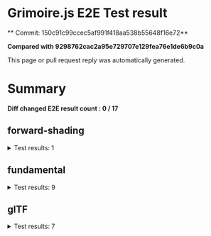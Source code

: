 # Grimoire.js E2E Test result

** Commit: 150c91c99ccec5af991f418aa538b55648f16e72**

**Compared with 9298762cac2a95e729707e129fea76e1de6b9c0a**

This page or pull request reply was automatically generated.

# Summary

**Diff changed E2E result count : 0 / 17**



## forward-shading

<details>
    <summary>Test results: 1</summary>

### 0:forward-shading/pbr-rougness-metallic\[NOT TESTED BEFORE\]

* load: 10903
* waitFor: 




<img src="https://226-108731811-gh.circle-artifacts.com/0/tmp/circle-artifacts.ZRYKkCP/current/forward-shadingpbr-rougness-metallic.png"/>




<a href="http://jsrun.it/kyasbal/gCfn3#grimoirejs&#x3D;staging-150c91c99ccec5af991f418aa538b55648f16e72">OPEN</a>



<details>
    <summary>Logs</summary>

```
log:%cGrimoire.js v0.0.0-development
plugins:

  1 : grimoirejs-math@1.15.1
  2 : grimoirejs-fundamental@0.34.1
  3 : grimoirejs-forward-shading@1.10.2

To suppress this message,please inject a line &quot;gr.debug &#x3D; false;&quot; on the initializing timing. color:#44F;font-weight:bold;
```

</details>

<details>
    <summary>Meta</summary>


|Key|Value|
|:-:|:-:|
|config|[object Object]|
|loadTime|10903|
|logs|[object Object]|
|diffTestResult|true|
|url|http://jsrun.it/kyasbal/gCfn3#grimoirejs&#x3D;staging-150c91c99ccec5af991f418aa538b55648f16e72|


</details>

<details>
    <summary>Config</summary>


|Key|Value|
|:-:|:-:|
|url|http://jsrun.it/kyasbal/gCfn3|
|timeout|100000|
|waitFor||
|width|640|
|height|480|
|threshold|3%|
|shift|2|
|group|forward-shading|
|name|pbr-rougness-metallic|


</details>


---

 

</details>


## fundamental

<details>
    <summary>Test results: 9</summary>

### 0:fundamental/texture-direction\[NOT TESTED BEFORE\]

* load: 3751
* waitFor: 




<img src="https://226-108731811-gh.circle-artifacts.com/1/tmp/circle-artifacts.ma1hiFG/current/fundamentaltexture-direction.png"/>




<a href="https://codepen.io/kyasbal-1994/debug/gXMBJV#grimoirejs&#x3D;staging-150c91c99ccec5af991f418aa538b55648f16e72">OPEN</a>



<details>
    <summary>Logs</summary>

```
log:%cGrimoire.js v0.0.0-development
plugins:

  1 : grimoirejs-math@1.15.1
  2 : grimoirejs-fundamental@0.34.1

To suppress this message,please inject a line &quot;gr.debug &#x3D; false;&quot; on the initializing timing. color:#44F;font-weight:bold;
```

</details>

<details>
    <summary>Meta</summary>


|Key|Value|
|:-:|:-:|
|config|[object Object]|
|loadTime|3751|
|logs|[object Object]|
|diffTestResult|true|
|url|https://codepen.io/kyasbal-1994/debug/gXMBJV#grimoirejs&#x3D;staging-150c91c99ccec5af991f418aa538b55648f16e72|


</details>

<details>
    <summary>Config</summary>


|Key|Value|
|:-:|:-:|
|url|https://codepen.io/kyasbal-1994/debug/gXMBJV|
|timeout|100000|
|waitFor||
|width|640|
|height|480|
|threshold|3%|
|shift|2|
|group|fundamental|
|name|texture-direction|


</details>


---


### 1:fundamental/uv\[NOT TESTED BEFORE\]

* load: 2745
* waitFor: 




<img src="https://226-108731811-gh.circle-artifacts.com/2/tmp/circle-artifacts.qAVIdIo/current/fundamentaluv.png"/>




<a href="https://codepen.io/kyasbal-1994/debug/vWXLLK#grimoirejs&#x3D;staging-150c91c99ccec5af991f418aa538b55648f16e72">OPEN</a>



<details>
    <summary>Logs</summary>

```
log:%cGrimoire.js v0.0.0-development
plugins:

  1 : grimoirejs-math@1.15.1
  2 : grimoirejs-fundamental@0.34.1

To suppress this message,please inject a line &quot;gr.debug &#x3D; false;&quot; on the initializing timing. color:#44F;font-weight:bold;
```

</details>

<details>
    <summary>Meta</summary>


|Key|Value|
|:-:|:-:|
|config|[object Object]|
|loadTime|2745|
|logs|[object Object]|
|diffTestResult|true|
|url|https://codepen.io/kyasbal-1994/debug/vWXLLK#grimoirejs&#x3D;staging-150c91c99ccec5af991f418aa538b55648f16e72|


</details>

<details>
    <summary>Config</summary>


|Key|Value|
|:-:|:-:|
|url|https://codepen.io/kyasbal-1994/debug/vWXLLK|
|timeout|100000|
|waitFor||
|width|640|
|height|480|
|threshold|3%|
|shift|2|
|group|fundamental|
|name|uv|


</details>


---


### 2:fundamental/normal\[NOT TESTED BEFORE\]

* load: 2783
* waitFor: 




<img src="https://226-108731811-gh.circle-artifacts.com/3/tmp/circle-artifacts.kQqaHQx/current/fundamentalnormal.png"/>




<a href="https://codepen.io/kyasbal-1994/debug/RjGroo#grimoirejs&#x3D;staging-150c91c99ccec5af991f418aa538b55648f16e72">OPEN</a>



<details>
    <summary>Logs</summary>

```
log:%cGrimoire.js v0.0.0-development
plugins:

  1 : grimoirejs-math@1.15.1
  2 : grimoirejs-fundamental@0.34.1

To suppress this message,please inject a line &quot;gr.debug &#x3D; false;&quot; on the initializing timing. color:#44F;font-weight:bold;
```

</details>

<details>
    <summary>Meta</summary>


|Key|Value|
|:-:|:-:|
|config|[object Object]|
|loadTime|2783|
|logs|[object Object]|
|diffTestResult|true|
|url|https://codepen.io/kyasbal-1994/debug/RjGroo#grimoirejs&#x3D;staging-150c91c99ccec5af991f418aa538b55648f16e72|


</details>

<details>
    <summary>Config</summary>


|Key|Value|
|:-:|:-:|
|url|https://codepen.io/kyasbal-1994/debug/RjGroo|
|timeout|100000|
|waitFor||
|width|640|
|height|480|
|threshold|3%|
|shift|2|
|group|fundamental|
|name|normal|


</details>


---


### 3:fundamental/wireframe\[NOT TESTED BEFORE\]

* load: 1329
* waitFor: 




<img src="https://226-108731811-gh.circle-artifacts.com/0/tmp/circle-artifacts.ZRYKkCP/current/fundamentalwireframe.png"/>




<a href="https://codepen.io/kyasbal-1994/debug/MOmjyJ#grimoirejs&#x3D;staging-150c91c99ccec5af991f418aa538b55648f16e72">OPEN</a>



<details>
    <summary>Logs</summary>

```
log:%cGrimoire.js v0.0.0-development
plugins:

  1 : grimoirejs-math@1.15.1
  2 : grimoirejs-fundamental@0.34.1

To suppress this message,please inject a line &quot;gr.debug &#x3D; false;&quot; on the initializing timing. color:#44F;font-weight:bold;
```

</details>

<details>
    <summary>Meta</summary>


|Key|Value|
|:-:|:-:|
|config|[object Object]|
|loadTime|1329|
|logs|[object Object]|
|diffTestResult|true|
|url|https://codepen.io/kyasbal-1994/debug/MOmjyJ#grimoirejs&#x3D;staging-150c91c99ccec5af991f418aa538b55648f16e72|


</details>

<details>
    <summary>Config</summary>


|Key|Value|
|:-:|:-:|
|url|https://codepen.io/kyasbal-1994/debug/MOmjyJ|
|timeout|100000|
|waitFor||
|width|640|
|height|480|
|threshold|3%|
|shift|2|
|group|fundamental|
|name|wireframe|


</details>


---


### 4:fundamental/canvasFollowRelative\[NOT TESTED BEFORE\]

* load: 1070
* waitFor: 




<img src="https://226-108731811-gh.circle-artifacts.com/1/tmp/circle-artifacts.ma1hiFG/current/fundamentalcanvasFollowRelative.png"/>




<a href="https://codepen.io/kyasbal-1994/debug/bf323f6b9725ceb75f0865d6dddd68b9#grimoirejs&#x3D;staging-150c91c99ccec5af991f418aa538b55648f16e72">OPEN</a>



<details>
    <summary>Logs</summary>

```
log:%cGrimoire.js v0.0.0-development
plugins:

  1 : grimoirejs-math@1.15.1
  2 : grimoirejs-fundamental@0.34.1

To suppress this message,please inject a line &quot;gr.debug &#x3D; false;&quot; on the initializing timing. color:#44F;font-weight:bold;
```

</details>

<details>
    <summary>Meta</summary>


|Key|Value|
|:-:|:-:|
|config|[object Object]|
|loadTime|1070|
|logs|[object Object]|
|diffTestResult|true|
|url|https://codepen.io/kyasbal-1994/debug/bf323f6b9725ceb75f0865d6dddd68b9#grimoirejs&#x3D;staging-150c91c99ccec5af991f418aa538b55648f16e72|


</details>

<details>
    <summary>Config</summary>


|Key|Value|
|:-:|:-:|
|url|https://codepen.io/kyasbal-1994/debug/bf323f6b9725ceb75f0865d6dddd68b9|
|timeout|100000|
|waitFor||
|width|640|
|height|480|
|threshold|3%|
|shift|2|
|group|fundamental|
|name|canvasFollowRelative|


</details>


---


### 5:fundamental/canvasConsiderBorder\[NOT TESTED BEFORE\]

* load: 780
* waitFor: 




<img src="https://226-108731811-gh.circle-artifacts.com/2/tmp/circle-artifacts.qAVIdIo/current/fundamentalcanvasConsiderBorder.png"/>




<a href="https://codepen.io/kyasbal-1994/debug/d448653295e3678bdbbc626bf9192f79#grimoirejs&#x3D;staging-150c91c99ccec5af991f418aa538b55648f16e72">OPEN</a>



<details>
    <summary>Logs</summary>

```
log:%cGrimoire.js v0.0.0-development
plugins:

  1 : grimoirejs-math@1.15.1
  2 : grimoirejs-fundamental@0.34.1

To suppress this message,please inject a line &quot;gr.debug &#x3D; false;&quot; on the initializing timing. color:#44F;font-weight:bold;
```

</details>

<details>
    <summary>Meta</summary>


|Key|Value|
|:-:|:-:|
|config|[object Object]|
|loadTime|780|
|logs|[object Object]|
|diffTestResult|true|
|url|https://codepen.io/kyasbal-1994/debug/d448653295e3678bdbbc626bf9192f79#grimoirejs&#x3D;staging-150c91c99ccec5af991f418aa538b55648f16e72|


</details>

<details>
    <summary>Config</summary>


|Key|Value|
|:-:|:-:|
|url|https://codepen.io/kyasbal-1994/debug/d448653295e3678bdbbc626bf9192f79|
|timeout|100000|
|waitFor||
|width|640|
|height|480|
|threshold|3%|
|shift|2|
|group|fundamental|
|name|canvasConsiderBorder|


</details>


---


### 6:fundamental/dynamicParentSizeChange\[NOT TESTED BEFORE\]

* load: 985
* waitFor: 




<img src="https://226-108731811-gh.circle-artifacts.com/3/tmp/circle-artifacts.kQqaHQx/current/fundamentaldynamicParentSizeChange.png"/>




<a href="https://codepen.io/kyasbal-1994/debug/074bef092e7a50ed3e33fe7c75c923e6#grimoirejs&#x3D;staging-150c91c99ccec5af991f418aa538b55648f16e72">OPEN</a>



<details>
    <summary>Logs</summary>

```
log:%cGrimoire.js v0.0.0-development
plugins:

  1 : grimoirejs-math@1.15.1
  2 : grimoirejs-fundamental@0.34.1

To suppress this message,please inject a line &quot;gr.debug &#x3D; false;&quot; on the initializing timing. color:#44F;font-weight:bold;
```

</details>

<details>
    <summary>Meta</summary>


|Key|Value|
|:-:|:-:|
|config|[object Object]|
|loadTime|985|
|logs|[object Object]|
|diffTestResult|true|
|url|https://codepen.io/kyasbal-1994/debug/074bef092e7a50ed3e33fe7c75c923e6#grimoirejs&#x3D;staging-150c91c99ccec5af991f418aa538b55648f16e72|


</details>

<details>
    <summary>Config</summary>


|Key|Value|
|:-:|:-:|
|url|https://codepen.io/kyasbal-1994/debug/074bef092e7a50ed3e33fe7c75c923e6|
|timeout|100000|
|waitFor||
|width|640|
|height|480|
|threshold|3%|
|shift|2|
|group|fundamental|
|name|dynamicParentSizeChange|


</details>


---


### 7:fundamental/drawerContext\[NOT TESTED BEFORE\]

* load: 1981
* waitFor: 




<img src="https://226-108731811-gh.circle-artifacts.com/0/tmp/circle-artifacts.ZRYKkCP/current/fundamentaldrawerContext.png"/>




<a href="https://codepen.io/kyasbal-1994/debug/b26f4b576f96d077eb0aab1d6b88668f#grimoirejs&#x3D;staging-150c91c99ccec5af991f418aa538b55648f16e72">OPEN</a>



<details>
    <summary>Logs</summary>

```
log:%cGrimoire.js v0.0.0-development
plugins:

  1 : grimoirejs-math@1.15.1
  2 : grimoirejs-fundamental@0.34.1

To suppress this message,please inject a line &quot;gr.debug &#x3D; false;&quot; on the initializing timing. color:#44F;font-weight:bold;
```

</details>

<details>
    <summary>Meta</summary>


|Key|Value|
|:-:|:-:|
|config|[object Object]|
|loadTime|1981|
|logs|[object Object]|
|diffTestResult|true|
|url|https://codepen.io/kyasbal-1994/debug/b26f4b576f96d077eb0aab1d6b88668f#grimoirejs&#x3D;staging-150c91c99ccec5af991f418aa538b55648f16e72|


</details>

<details>
    <summary>Config</summary>


|Key|Value|
|:-:|:-:|
|url|https://codepen.io/kyasbal-1994/debug/b26f4b576f96d077eb0aab1d6b88668f|
|timeout|100000|
|waitFor||
|width|640|
|height|480|
|threshold|3%|
|shift|2|
|group|fundamental|
|name|drawerContext|


</details>


---


### 8:fundamental/drawerContext2\[NOT TESTED BEFORE\]

* load: 1711
* waitFor: 




<img src="https://226-108731811-gh.circle-artifacts.com/1/tmp/circle-artifacts.ma1hiFG/current/fundamentaldrawerContext2.png"/>




<a href="https://s.codepen.io/kyasbal-1994/debug/c0e1065f3c412d326859c69fc4befb52#grimoirejs&#x3D;staging-150c91c99ccec5af991f418aa538b55648f16e72">OPEN</a>



<details>
    <summary>Logs</summary>

```
log:%cGrimoire.js v0.0.0-development
plugins:

  1 : grimoirejs-math@1.15.1
  2 : grimoirejs-fundamental@0.34.1

To suppress this message,please inject a line &quot;gr.debug &#x3D; false;&quot; on the initializing timing. color:#44F;font-weight:bold;
```

</details>

<details>
    <summary>Meta</summary>


|Key|Value|
|:-:|:-:|
|config|[object Object]|
|loadTime|1711|
|logs|[object Object]|
|diffTestResult|true|
|url|https://s.codepen.io/kyasbal-1994/debug/c0e1065f3c412d326859c69fc4befb52#grimoirejs&#x3D;staging-150c91c99ccec5af991f418aa538b55648f16e72|


</details>

<details>
    <summary>Config</summary>


|Key|Value|
|:-:|:-:|
|url|https://s.codepen.io/kyasbal-1994/debug/c0e1065f3c412d326859c69fc4befb52|
|timeout|100000|
|waitFor||
|width|640|
|height|480|
|threshold|3%|
|shift|2|
|group|fundamental|
|name|drawerContext2|


</details>


---

 

</details>


## glTF

<details>
    <summary>Test results: 7</summary>

### 0:glTF/gltf-triangle\[NOT TESTED BEFORE\]

* load: 922
* waitFor: 




<img src="https://226-108731811-gh.circle-artifacts.com/2/tmp/circle-artifacts.qAVIdIo/current/glTFgltf-triangle.png"/>




<a href="https://codepen.io/kyasbal-1994/debug/e8ca361b9c48e123380f391d31210de5#grimoirejs&#x3D;staging-150c91c99ccec5af991f418aa538b55648f16e72">OPEN</a>



<details>
    <summary>Logs</summary>

```
log:%cGrimoire.js v0.0.0-development
plugins:

  1 : grimoirejs-math@1.15.1
  2 : grimoirejs-fundamental@0.34.1
  3 : grimoirejs-animation@1.4.1
  4 : grimoirejs-forward-shading@1.10.2
  5 : grimoirejs-gltf@2.3.21

To suppress this message,please inject a line &quot;gr.debug &#x3D; false;&quot; on the initializing timing. color:#44F;font-weight:bold;
```

</details>

<details>
    <summary>Meta</summary>


|Key|Value|
|:-:|:-:|
|config|[object Object]|
|loadTime|922|
|logs|[object Object]|
|diffTestResult|true|
|url|https://codepen.io/kyasbal-1994/debug/e8ca361b9c48e123380f391d31210de5#grimoirejs&#x3D;staging-150c91c99ccec5af991f418aa538b55648f16e72|


</details>

<details>
    <summary>Config</summary>


|Key|Value|
|:-:|:-:|
|url|https://codepen.io/kyasbal-1994/debug/e8ca361b9c48e123380f391d31210de5|
|timeout|100000|
|waitFor||
|width|640|
|height|480|
|threshold|3%|
|shift|2|
|group|glTF|
|name|gltf-triangle|


</details>


---


### 1:glTF/gltf-triangle-without-indices\[NOT TESTED BEFORE\]

* load: 812
* waitFor: 




<img src="https://226-108731811-gh.circle-artifacts.com/3/tmp/circle-artifacts.kQqaHQx/current/glTFgltf-triangle-without-indices.png"/>




<a href="https://codepen.io/kyasbal-1994/debug/b5b1bc440f20c52166aeefd01cbb677e#grimoirejs&#x3D;staging-150c91c99ccec5af991f418aa538b55648f16e72">OPEN</a>



<details>
    <summary>Logs</summary>

```
log:%cGrimoire.js v0.0.0-development
plugins:

  1 : grimoirejs-math@1.15.1
  2 : grimoirejs-fundamental@0.34.1
  3 : grimoirejs-animation@1.4.1
  4 : grimoirejs-forward-shading@1.10.2
  5 : grimoirejs-gltf@2.3.21

To suppress this message,please inject a line &quot;gr.debug &#x3D; false;&quot; on the initializing timing. color:#44F;font-weight:bold;
```

</details>

<details>
    <summary>Meta</summary>


|Key|Value|
|:-:|:-:|
|config|[object Object]|
|loadTime|812|
|logs|[object Object]|
|diffTestResult|true|
|url|https://codepen.io/kyasbal-1994/debug/b5b1bc440f20c52166aeefd01cbb677e#grimoirejs&#x3D;staging-150c91c99ccec5af991f418aa538b55648f16e72|


</details>

<details>
    <summary>Config</summary>


|Key|Value|
|:-:|:-:|
|url|https://codepen.io/kyasbal-1994/debug/b5b1bc440f20c52166aeefd01cbb677e|
|timeout|100000|
|waitFor||
|width|640|
|height|480|
|threshold|3%|
|shift|2|
|group|glTF|
|name|gltf-triangle-without-indices|


</details>


---


### 2:glTF/gltf-simple-meshes\[NOT TESTED BEFORE\]

* load: 692
* waitFor: 




<img src="https://226-108731811-gh.circle-artifacts.com/0/tmp/circle-artifacts.ZRYKkCP/current/glTFgltf-simple-meshes.png"/>




<a href="https://codepen.io/kyasbal-1994/debug/6e959821e1870e44d75bb9eb5b76ad14#grimoirejs&#x3D;staging-150c91c99ccec5af991f418aa538b55648f16e72">OPEN</a>



<details>
    <summary>Logs</summary>

```
log:%cGrimoire.js v0.0.0-development
plugins:

  1 : grimoirejs-math@1.15.1
  2 : grimoirejs-fundamental@0.34.1
  3 : grimoirejs-animation@1.4.1
  4 : grimoirejs-forward-shading@1.10.2
  5 : grimoirejs-gltf@2.3.21

To suppress this message,please inject a line &quot;gr.debug &#x3D; false;&quot; on the initializing timing. color:#44F;font-weight:bold;
```

</details>

<details>
    <summary>Meta</summary>


|Key|Value|
|:-:|:-:|
|config|[object Object]|
|loadTime|692|
|logs|[object Object]|
|diffTestResult|true|
|url|https://codepen.io/kyasbal-1994/debug/6e959821e1870e44d75bb9eb5b76ad14#grimoirejs&#x3D;staging-150c91c99ccec5af991f418aa538b55648f16e72|


</details>

<details>
    <summary>Config</summary>


|Key|Value|
|:-:|:-:|
|url|https://codepen.io/kyasbal-1994/debug/6e959821e1870e44d75bb9eb5b76ad14|
|timeout|100000|
|waitFor||
|width|640|
|height|480|
|threshold|3%|
|shift|2|
|group|glTF|
|name|gltf-simple-meshes|


</details>


---


### 3:glTF/gltf-suzane\[NOT TESTED BEFORE\]

* load: 518
* waitFor: 




<img src="https://226-108731811-gh.circle-artifacts.com/1/tmp/circle-artifacts.ma1hiFG/current/glTFgltf-suzane.png"/>




<a href="https://s.codepen.io/kyasbal-1994/debug/fac20bbbeb4713f2a2169b09f615b741#grimoirejs&#x3D;staging-150c91c99ccec5af991f418aa538b55648f16e72">OPEN</a>



<details>
    <summary>Logs</summary>

```
log:%cGrimoire.js v0.0.0-development
plugins:

  1 : grimoirejs-math@1.15.1
  2 : grimoirejs-fundamental@0.34.1
  3 : grimoirejs-animation@1.4.1
  4 : grimoirejs-forward-shading@1.10.2
  5 : grimoirejs-gltf@2.3.21

To suppress this message,please inject a line &quot;gr.debug &#x3D; false;&quot; on the initializing timing. color:#44F;font-weight:bold;
```

</details>

<details>
    <summary>Meta</summary>


|Key|Value|
|:-:|:-:|
|config|[object Object]|
|loadTime|518|
|logs|[object Object]|
|diffTestResult|true|
|url|https://s.codepen.io/kyasbal-1994/debug/fac20bbbeb4713f2a2169b09f615b741#grimoirejs&#x3D;staging-150c91c99ccec5af991f418aa538b55648f16e72|


</details>

<details>
    <summary>Config</summary>


|Key|Value|
|:-:|:-:|
|url|https://s.codepen.io/kyasbal-1994/debug/fac20bbbeb4713f2a2169b09f615b741|
|timeout|100000|
|waitFor||
|width|640|
|height|480|
|threshold|3%|
|shift|2|
|group|glTF|
|name|gltf-suzane|


</details>


---


### 4:glTF/gltf-duck\[NOT TESTED BEFORE\]

* load: 767
* waitFor: 




<img src="https://226-108731811-gh.circle-artifacts.com/2/tmp/circle-artifacts.qAVIdIo/current/glTFgltf-duck.png"/>




<a href="https://s.codepen.io/kyasbal-1994/debug/a600e4dd689e739ba59ff8e01b69e92e#grimoirejs&#x3D;staging-150c91c99ccec5af991f418aa538b55648f16e72">OPEN</a>



<details>
    <summary>Logs</summary>

```
log:%cGrimoire.js v0.0.0-development
plugins:

  1 : grimoirejs-math@1.15.1
  2 : grimoirejs-fundamental@0.34.1
  3 : grimoirejs-animation@1.4.1
  4 : grimoirejs-forward-shading@1.10.2
  5 : grimoirejs-gltf@2.3.21

To suppress this message,please inject a line &quot;gr.debug &#x3D; false;&quot; on the initializing timing. color:#44F;font-weight:bold;
```

</details>

<details>
    <summary>Meta</summary>


|Key|Value|
|:-:|:-:|
|config|[object Object]|
|loadTime|767|
|logs|[object Object]|
|diffTestResult|true|
|url|https://s.codepen.io/kyasbal-1994/debug/a600e4dd689e739ba59ff8e01b69e92e#grimoirejs&#x3D;staging-150c91c99ccec5af991f418aa538b55648f16e72|


</details>

<details>
    <summary>Config</summary>


|Key|Value|
|:-:|:-:|
|url|https://s.codepen.io/kyasbal-1994/debug/a600e4dd689e739ba59ff8e01b69e92e|
|timeout|100000|
|waitFor||
|width|640|
|height|480|
|threshold|3%|
|shift|2|
|group|glTF|
|name|gltf-duck|


</details>


---


### 5:glTF/gltf-embedded-simple-meshes\[NOT TESTED BEFORE\]

* load: 625
* waitFor: 




<img src="https://226-108731811-gh.circle-artifacts.com/3/tmp/circle-artifacts.kQqaHQx/current/glTFgltf-embedded-simple-meshes.png"/>




<a href="https://codepen.io/kyasbal-1994/debug/afa9b0bc42997cb884682dfaafd3529d#grimoirejs&#x3D;staging-150c91c99ccec5af991f418aa538b55648f16e72">OPEN</a>



<details>
    <summary>Logs</summary>

```
log:%cGrimoire.js v0.0.0-development
plugins:

  1 : grimoirejs-math@1.15.1
  2 : grimoirejs-fundamental@0.34.1
  3 : grimoirejs-animation@1.4.1
  4 : grimoirejs-forward-shading@1.10.2
  5 : grimoirejs-gltf@2.3.21

To suppress this message,please inject a line &quot;gr.debug &#x3D; false;&quot; on the initializing timing. color:#44F;font-weight:bold;
```

</details>

<details>
    <summary>Meta</summary>


|Key|Value|
|:-:|:-:|
|config|[object Object]|
|loadTime|625|
|logs|[object Object]|
|diffTestResult|true|
|url|https://codepen.io/kyasbal-1994/debug/afa9b0bc42997cb884682dfaafd3529d#grimoirejs&#x3D;staging-150c91c99ccec5af991f418aa538b55648f16e72|


</details>

<details>
    <summary>Config</summary>


|Key|Value|
|:-:|:-:|
|url|https://codepen.io/kyasbal-1994/debug/afa9b0bc42997cb884682dfaafd3529d|
|timeout|100000|
|waitFor||
|width|640|
|height|480|
|threshold|3%|
|shift|2|
|group|glTF|
|name|gltf-embedded-simple-meshes|


</details>


---


### 6:glTF/gltf-embedded-duck\[NOT TESTED BEFORE\]

* load: 542
* waitFor: 




<img src="https://226-108731811-gh.circle-artifacts.com/0/tmp/circle-artifacts.ZRYKkCP/current/glTFgltf-embedded-duck.png"/>




<a href="https://codepen.io/kyasbal-1994/debug/079bead3a79fe8a059a41ae552b820bd#grimoirejs&#x3D;staging-150c91c99ccec5af991f418aa538b55648f16e72">OPEN</a>



<details>
    <summary>Logs</summary>

```
log:%cGrimoire.js v0.0.0-development
plugins:

  1 : grimoirejs-math@1.15.1
  2 : grimoirejs-fundamental@0.34.1
  3 : grimoirejs-animation@1.4.1
  4 : grimoirejs-forward-shading@1.10.2
  5 : grimoirejs-gltf@2.3.21

To suppress this message,please inject a line &quot;gr.debug &#x3D; false;&quot; on the initializing timing. color:#44F;font-weight:bold;
```

</details>

<details>
    <summary>Meta</summary>


|Key|Value|
|:-:|:-:|
|config|[object Object]|
|loadTime|542|
|logs|[object Object]|
|diffTestResult|true|
|url|https://codepen.io/kyasbal-1994/debug/079bead3a79fe8a059a41ae552b820bd#grimoirejs&#x3D;staging-150c91c99ccec5af991f418aa538b55648f16e72|


</details>

<details>
    <summary>Config</summary>


|Key|Value|
|:-:|:-:|
|url|https://codepen.io/kyasbal-1994/debug/079bead3a79fe8a059a41ae552b820bd|
|timeout|100000|
|waitFor||
|width|640|
|height|480|
|threshold|3%|
|shift|2|
|group|glTF|
|name|gltf-embedded-duck|


</details>


---

 

</details>
 